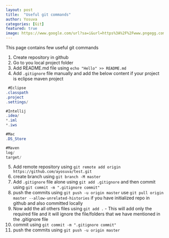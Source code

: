 ```yaml
---
layout: post
title:  "Useful git commands"
author: Yosuva
categories: [Git]
featured: true
image: https://www.google.com/url?sa=i&url=https%3A%2F%2Fwww.pngegg.com%2Fen%2Fpng-chcmm&psig=AOvVaw2ZJ7raSmvuX0VnPUcnO21t&ust=1600381823690000&source=images&cd=vfe&ved=0CAIQjRxqFwoTCNi5noPd7usCFQAAAAAdAAAAABAI
---
```

This page contains few useful git commands

1. Create repository in github
2. Go to you local project folder
3. Add README.md file using ```echo "Hello" >> README.md```
4. Add ```.gitignore``` file manually and add the below content if your project is eclipse maven project
```java
 #Eclipse
.classpath
.project
.settings/

#Intellij
.idea/
*.iml
*.iws

#Mac
.DS_Store

#Maven
log/
target/
```
5. Add remote repository using ```git remote add origin https://github.com/ayosuva/test.git```
6. create branch using ```git branch -M master```
6. Add ```.gitignore``` file alone using ```git add .gitignore``` and then commit using ```git commit -m ".gitignore commit"```
7. push the commits using ```git push -u origin master``` 
   use ```git pull origin master --allow-unrelated-histories``` if you have initialized repo in github and also committed locally
8. Now add the all others files using ```git add .``` - This will add only the required file and it will ignore the file/folders that we have mentioned in the .gitignore file
9. commit using ```git commit -m ".gitignore commit"```
10. push the commits using ```git push -u origin master``` 


